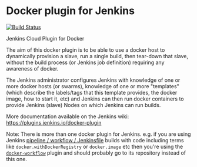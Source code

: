 # Docker plugin for Jenkins

[![Build Status](https://ci.jenkins.io/buildStatus/icon?job=Plugins/docker-plugin/master)](https://ci.jenkins.io/job/Plugins/job/docker-plugin/job/master/)

Jenkins Cloud Plugin for Docker

The aim of this docker plugin is to be able to use a docker host to
dynamically provision a slave, run a single build, then tear-down
that slave, without the build process (or Jenkins job definition)
requiring any awareness of docker.

The Jenkins administrator configures Jenkins with
knowledge of one or more docker hosts (or swarms),
knowledge of one or more "templates"
(which describe
the labels/tags that this template provides,
the docker image,
how to start it,
etc)
and Jenkins can then run docker containers to provide Jenkins (slave) Nodes on which Jenkins can run builds.

More documentation available on the Jenkins wiki: https://plugins.jenkins.io/docker-plugin

Note: There is more than one docker plugin for Jenkins.
e.g. if you are using Jenkins [pipeline / workflow / Jenkinsfile](https://jenkins.io/doc/book/pipeline/docker/) builds with code including terms like `docker.withDockerRegistry` or `docker.image` etc then you're using the [`docker-workflow`](https://plugins.jenkins.io/docker-workflow) plugin and should probably go to its repository instead of this one.
